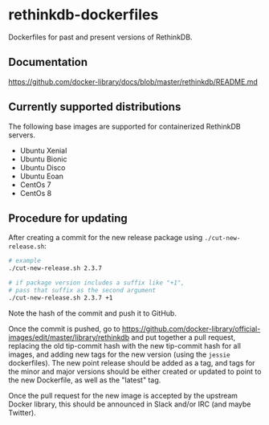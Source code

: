 # rethinkdb-dockerfiles

Dockerfiles for past and present versions of RethinkDB.

## Documentation

https://github.com/docker-library/docs/blob/master/rethinkdb/README.md

## Currently supported distributions

The following base images are supported for containerized RethinkDB servers.

* Ubuntu Xenial
* Ubuntu Bionic
* Ubuntu Disco
* Ubuntu Eoan
* CentOs 7
* CentOs 8

## Procedure for updating

After creating a commit for the new release package using `./cut-new-release.sh`:

   ```bash
   # example
   ./cut-new-release.sh 2.3.7

   # if package version includes a suffix like "+1",
   # pass that suffix as the second argument
   ./cut-new-release.sh 2.3.7 +1
   ```

Note the hash of the commit and push it to GitHub.

Once the commit is pushed, go to https://github.com/docker-library/official-images/edit/master/library/rethinkdb
and put together a pull request, replacing the old tip-commit hash with the
new tip-commit hash for all images, and adding new tags for the new version
(using the `jessie` dockerfiles). The new point release should be added as
a tag, and tags for the minor and major versions should be either created
or updated to point to the new Dockerfile, as well as the "latest" tag.

Once the pull request for the new image is accepted by the upstream Docker
library, this should be announced in Slack and/or IRC (and maybe Twitter).
